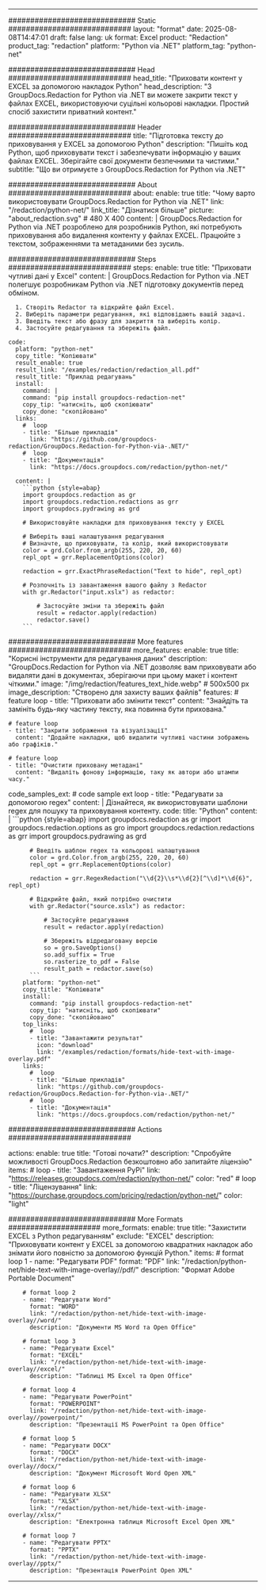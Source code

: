 
---
############################# Static ############################
layout: "format"
date:  2025-08-08T14:47:01
draft: false
lang: uk
format: Excel
product: "Redaction"
product_tag: "redaction"
platform: "Python via .NET"
platform_tag: "python-net"

############################# Head ############################
head_title: "Приховати контент у EXCEL за допомогою накладок Python"
head_description: "З GroupDocs.Redaction for Python via .NET ви можете закрити текст у файлах EXCEL, використовуючи суцільні кольорові накладки. Простий спосіб захистити приватний контент."

############################# Header ############################
title: "Підготовка тексту до приховування у EXCEL за допомогою Python" 
description: "Пишіть код Python, щоб приховувати текст і забезпечувати інформацію у ваших файлах EXCEL. Зберігайте свої документи безпечними та чистими."
subtitle: "Що ви отримуєте з GroupDocs.Redaction for Python via .NET" 

############################# About ############################
about:
    enable: true
    title: "Чому варто використовувати GroupDocs.Redaction for Python via .NET"
    link: "/redaction/python-net/"
    link_title: "Дізнатися більше"
    picture: "about_redaction.svg" # 480 X 400
    content: |
       GroupDocs.Redaction for Python via .NET розроблено для розробників Python, які потребують приховування або видалення контенту у файлах EXCEL. Працюйте з текстом, зображеннями та метаданими без зусиль.

############################# Steps ############################
steps:
    enable: true
    title: "Приховати чутливі дані у Excel"
    content: |
      GroupDocs.Redaction for Python via .NET полегшує розробникам Python via .NET підготовку документів перед обміном.
      
      1. Створіть Redactor та відкрийте файл Excel.
      2. Виберіть параметри редагування, які відповідають вашій задачі.
      3. Введіть текст або фразу для закриття та виберіть колір.
      4. Застосуйте редагування та збережіть файл.
   
    code:
      platform: "python-net"
      copy_title: "Копіювати"
      result_enable: true
      result_link: "/examples/redaction/redaction_all.pdf"
      result_title: "Приклад редагувань"
      install:
        command: |
        command: "pip install groupdocs-redaction-net"
        copy_tip: "натисніть, щоб скопіювати"
        copy_done: "скопійовано"
      links:
        #  loop
        - title: "Більше прикладів"
          link: "https://github.com/groupdocs-redaction/GroupDocs.Redaction-for-Python-via-.NET/"
        #  loop
        - title: "Документація"
          link: "https://docs.groupdocs.com/redaction/python-net/"
          
      content: |
        ```python {style=abap}
        import groupdocs.redaction as gr
        import groupdocs.redaction.redactions as grr
        import groupdocs.pydrawing as grd

        # Використовуйте накладки для приховування тексту у EXCEL

        # Виберіть ваші налаштування редагування
        # Визначте, що приховувати, та колір, який використовувати
        color = grd.Color.from_argb(255, 220, 20, 60)
        repl_opt = grr.ReplacementOptions(color)
                
        redaction = grr.ExactPhraseRedaction("Text to hide", repl_opt)

        # Розпочніть із завантаження вашого файлу з Redactor
        with gr.Redactor("input.xslx") as redactor:

            # Застосуйте зміни та збережіть файл
            result = redactor.apply(redaction)
            redactor.save()
        ```            


############################# More features ############################
more_features:
  enable: true
  title: "Корисні інструменти для редагування даних"
  description: "GroupDocs.Redaction for Python via .NET дозволяє вам приховувати або видаляти дані в документах, зберігаючи при цьому макет і контент чіткими."
  image: "/img/redaction/features_text_hide.webp" # 500x500 px
  image_description: "Створено для захисту ваших файлів"
  features:
    # feature loop
    - title: "Приховати або змінити текст"
      content: "Знайдіть та замініть будь-яку частину тексту, яка повинна бути прихована."

    # feature loop
    - title: "Закрити зображення та візуалізації"
      content: "Додайте накладки, щоб видалити чутливі частини зображень або графіків."

    # feature loop
    - title: "Очистити приховану метадані"
      content: "Видаліть фонову інформацію, таку як автори або штампи часу."
      
  code_samples_ext:
    # code sample ext loop
    - title: "Редагувати за допомогою regex"
      content: |
        Дізнайтеся, як використовувати шаблони regex для пошуку та приховування контенту.
      code:
        title: "Python"
        content: |
          ```python {style=abap}
          import groupdocs.redaction as gr
          import groupdocs.redaction.options as gro
          import groupdocs.redaction.redactions as grr
          import groupdocs.pydrawing as grd

          # Введіть шаблон regex та кольорові налаштування
          color = grd.Color.from_argb(255, 220, 20, 60)
          repl_opt = grr.ReplacementOptions(color)

          redaction = grr.RegexRedaction("\\d{2}\\s*\\d{2}[^\\d]*\\d{6}", repl_opt)

          # Відкрийте файл, який потрібно очистити
          with gr.Redactor("source.xslx") as redactor:

              # Застосуйте редагування
              result = redactor.apply(redaction)

              # Збережіть відредаговану версію
              so = gro.SaveOptions()
              so.add_suffix = True
              so.rasterize_to_pdf = False
              result_path = redactor.save(so)
          ```
        platform: "python-net"
        copy_title: "Копіювати"
        install:
          command: "pip install groupdocs-redaction-net"
          copy_tip: "натисніть, щоб скопіювати"
          copy_done: "скопійовано"
        top_links:
          #  loop
          - title: "Завантажити результат"
            icon: "download"
            link: "/examples/redaction/formats/hide-text-with-image-overlay.pdf"
        links:
          #  loop
          - title: "Більше прикладів"
            link: "https://github.com/groupdocs-redaction/GroupDocs.Redaction-for-Python-via-.NET/"
          #  loop
          - title: "Документація"
            link: "https://docs.groupdocs.com/redaction/python-net/"


############################# Actions ############################

actions:
  enable: true
  title: "Готові почати?"
  description: "Спробуйте можливості GroupDocs.Redaction безкоштовно або запитайте ліцензію"
  items:
    #  loop
    - title: "Завантаження PyPi"
      link: "https://releases.groupdocs.com/redaction/python-net/"
      color: "red"
        #  loop
    - title: "Ліцензування"
      link: "https://purchase.groupdocs.com/pricing/redaction/python-net/"
      color: "light"


############################# More Formats #####################
more_formats:
    enable: true
    title: "Захистити EXCEL з Python редагуванням"
    exclude: "EXCEL"
    description: "Приховувати контент у EXCEL за допомогою квадратних накладок або знімати його повністю за допомогою функцій Python."
    items: 
        # format loop 1
        - name: "Редагувати PDF"
          format: "PDF"
          link: "/redaction/python-net/hide-text-with-image-overlay//pdf/"
          description: "Формат Adobe Portable Document"

        # format loop 2
        - name: "Редагувати Word"
          format: "WORD"
          link: "/redaction/python-net/hide-text-with-image-overlay//word/"
          description: "Документи MS Word та Open Office"
          
        # format loop 3
        - name: "Редагувати Excel"
          format: "EXCEL"
          link: "/redaction/python-net/hide-text-with-image-overlay//excel/"
          description: "Таблиці MS Excel та Open Office"

        # format loop 4
        - name: "Редагувати PowerPoint"
          format: "POWERPOINT"
          link: "/redaction/python-net/hide-text-with-image-overlay//powerpoint/"
          description: "Презентації MS PowerPoint та Open Office"

        # format loop 5
        - name: "Редагувати DOCX"
          format: "DOCX"
          link: "/redaction/python-net/hide-text-with-image-overlay//docx/"
          description: "Документ Microsoft Word Open XML"
          
        # format loop 6
        - name: "Редагувати XLSX"
          format: "XLSX"
          link: "/redaction/python-net/hide-text-with-image-overlay//xlsx/"
          description: "Електронна таблиця Microsoft Excel Open XML"
          
        # format loop 7
        - name: "Редагувати PPTX"
          format: "PPTX"
          link: "/redaction/python-net/hide-text-with-image-overlay//pptx/"
          description: "Презентація PowerPoint Open XML"


---